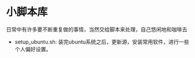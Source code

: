 小脚本库
========
日常中有许多要不断重复做的事情，当然交给脚本来处理，自己悠闲地和咖啡去


* setup_ubuntu.sh: 装完ubuntu系统之后，更新源，安装常用软件，进行一些个人偏好设置。

